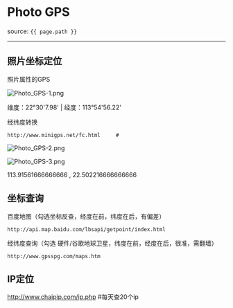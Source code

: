 # Photo GPS

source: `{{ page.path }}`

---

## 照片坐标定位

照片属性的GPS

![Photo_GPS-1.png](https://p-t001.github.io/image/blog/Photo_GPS-1.png)

维度：22°30'7.98'      |     经度：113°54'56.22'

经纬度转换

```
http://www.minigps.net/fc.html     # 
```

![Photo_GPS-2.png](https://p-t001.github.io/image/blog/Photo_GPS-2.png)

![Photo_GPS-3.png](https://p-t001.github.io/image/blog/Photo_GPS-3.png)

113.91561666666666  ,  22.502216666666666

## 坐标查询

百度地图（勾选坐标反查，经度在前，纬度在后，有偏差）

```
http://api.map.baidu.com/lbsapi/getpoint/index.html
```



经纬度查询（勾选 硬件/谷歌地球卫星，纬度在前，经度在后，很准，需翻墙）

```
http://www.gpsspg.com/maps.htm
```



## IP定位

http://www.chaipip.com/ip.php #每天查20个ip


